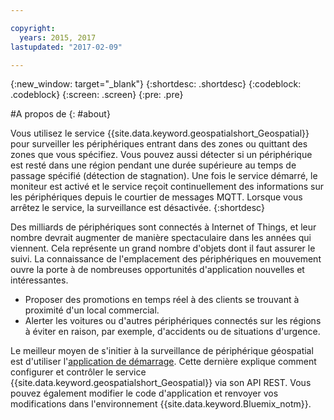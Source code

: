 ```yaml
---

copyright:
  years: 2015, 2017
lastupdated: "2017-02-09"

---
```


<!-- Attribute definitions --> 
{:new_window: target="_blank"}
{:shortdesc: .shortdesc}
{:codeblock: .codeblock}
{:screen: .screen}
{:pre: .pre}

#A propos de
{: #about}


Vous utilisez le service {{site.data.keyword.geospatialshort_Geospatial}} pour surveiller les périphériques entrant dans des zones ou quittant des zones que vous spécifiez. Vous pouvez aussi détecter si un périphérique est resté dans une région pendant une durée supérieure au temps de passage spécifié (détection de stagnation). Une fois le service démarré, le moniteur est activé et le service reçoit continuellement des informations sur les périphériques depuis le courtier de messages MQTT. Lorsque vous arrêtez le service, la surveillance est désactivée.
{:shortdesc}


Des milliards de périphériques sont connectés à Internet of Things, et leur nombre devrait augmenter de manière spectaculaire dans les années qui viennent. Cela représente un grand nombre d'objets dont il faut assurer le suivi. La connaissance de l'emplacement des périphériques en mouvement ouvre la porte à de nombreuses opportunités d'application nouvelles et intéressantes.

* Proposer des promotions en temps réel à des clients se trouvant à proximité d'un local commercial.
* Alerter les voitures ou d'autres périphériques connectés sur les régions à éviter en raison, par exemple, d'accidents ou de situations d'urgence.


Le meilleur moyen de s'initier à la surveillance de périphérique géospatial est d'utiliser l'[application de démarrage](https://hub.jazz.net/project/streamscloud/geo-starter/overview). Cette dernière explique comment configurer et contrôler le service {{site.data.keyword.geospatialshort_Geospatial}} via son API REST. Vous pouvez également modifier le code d'application et renvoyer vos modifications dans l'environnement {{site.data.keyword.Bluemix_notm}}.
